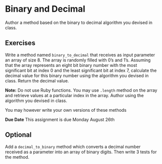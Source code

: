 # Binary and Decimal

Author a method based on the binary to decimal algorithm you devised in class.

## Exercises

Write a method named `binary_to_decimal` that receives as input parameter an array of size 8. The array is randomly filled with 0’s and 1’s. Assuming that the array represents an eight bit binary number with the most significant bit at index 0 and the least significant bit at index 7, calculate the decimal value for this binary number using the algorithm you devised in class. Return the decimal value.

**Note:** Do not use Ruby functions. You may use `.length` method on the array and retrieve values at a particular index in the array. Author using the algorithm you devised in class.

You may however write your own versions of these methods

**Due Date**  This assignment is due Monday August 26th

## Optional

Add a `decimal_to_binary` method which converts a decimal number received as a parameter into an array of binary digits.  Then write 3 tests for the method.

